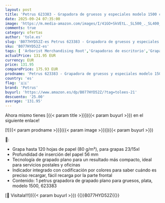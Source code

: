 ```yaml
---
layout: post
title: 'Petrus 623383 - Grapadora de gruesos y especiales modelo 1500 color plata  120 hojas'
date: 2025-09-24 07:35:00
image: 'https://m.media-amazon.com/images/I/41GO+SkVEtL._SL500_._SL400_.jpg'
comments: true
category: ofertas
author: 'tole.es'
slug: 'B077HYD52Z-es Petrus 623383 - Grapadora de gruesos y especiales modelo...'
sku: 'B077HYD52Z-es'
tags: [ 'Arborist Merchandising Root','Grapadoras de escritorio','Grapadoras manuales','Grapadoras y punzones','Material de oficina','Oficina y papelería','Self Service','Special Features Stores','Top Brands Office Selection','Top Brands Office Stationary','ea2646c3-be00-45fe-8702-34c4f95305c9_0','ea2646c3-be00-45fe-8702-34c4f95305c9_4301','grapadora','petrus','🇪🇸', ]
actualPrice: 131.95 EUR
currency: EUR
price: 131.95
comparePrice: 175.93 EUR
prodname: 'Petrus 623383 - Grapadora de gruesos y especiales modelo 1500 color plata  120 hojas'
country: 'es'
flag: '🇪🇸'
brand: 'Petrus'
buyurl: 'https://www.amazon.es/dp/B077HYD52Z/?tag=tolees-21'
descuento: '25.00'
average: '131.95'
---
```


Ahora mismo tienes [{{< param title >}}]({{< param buyurl >}}) en el siguiente enlace!

[![{{< param prodname >}}]({{< param image >}})]({{< param buyurl >}})

🔎:

- Grapa hasta 120 hojas de papel (80 g/m²), para grapas 23/15xl
- Profundidad de inserción del papel 56 mm
- Tecnología de grapado plano para un resultado más compacto, ideal para servicios postales y oficinas
- Indicador integrado con codificación por colores para saber cuándo es preciso recargar, fácil recarga por la parte frontal
- Contenido: 1 petrus grapadora de grapado plano para gruesos, plata, modelo 1500, 623383

[🛒 Visítala!!!]({{< param buyurl >}})
{{<world>}}B077HYD52Z{{</world>}}

